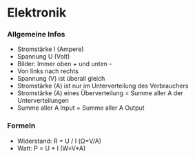 # Elektronik

### Allgemeine Infos

* Stromstärke I (Ampere)
* Spannung U (Volt)
* Bilder: Immer oben + und unten -
* Von links nach rechts
* Spannung (V) ist überall gleich
* Stromstärke (A) ist nur im Unterverteilung des Verbrauchers
* Stromstärke (A) eines Überverteilung = Summe aller A der Unterverteilungen 
* Summe aller A Input = Summe aller A Output

### Formeln

* Widerstand: R = U / I (Ω=V/A)
* Watt: P = U * I (W=V*A)